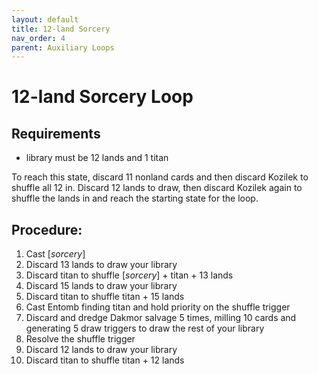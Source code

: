```yaml
---
layout: default
title: 12-land Sorcery
nav_order: 4
parent: Auxiliary Loops
---
```


# 12-land Sorcery Loop

## Requirements

* library must be 12 lands and 1 titan

To reach this state, discard 11 nonland cards and then discard Kozilek to shuffle all 12 in. Discard 12 lands to draw, then discard Kozilek again to shuffle the lands in and reach the starting state for the loop.

## Procedure:

1. Cast [*sorcery*]
1. Discard 13 lands to draw your library
1. Discard titan to shuffle [*sorcery*] + titan + 13 lands
1. Discard 15 lands to draw your library
1. Discard titan to shuffle titan + 15 lands
1. Cast Entomb finding titan and hold priority on the shuffle trigger
1. Discard and dredge Dakmor salvage 5 times, milling 10 cards and generating 5 draw triggers to draw the rest of your library
1. Resolve the shuffle trigger
1. Discard 12 lands to draw your library
1. Discard titan to shuffle titan + 12 lands
